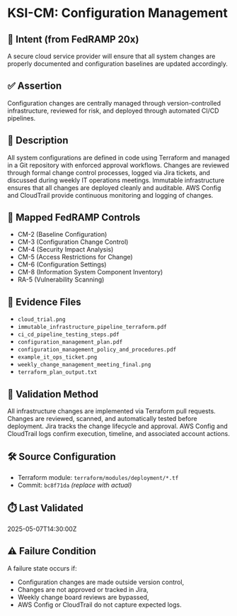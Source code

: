 # KSI-CM: Configuration Management

## 🎯 Intent (from FedRAMP 20x)
A secure cloud service provider will ensure that all system changes are properly documented and configuration baselines are updated accordingly.

## ✅ Assertion
Configuration changes are centrally managed through version-controlled infrastructure, reviewed for risk, and deployed through automated CI/CD pipelines.

## 📘 Description
All system configurations are defined in code using Terraform and managed in a Git repository with enforced approval workflows. Changes are reviewed through formal change control processes, logged via Jira tickets, and discussed during weekly IT operations meetings. Immutable infrastructure ensures that all changes are deployed cleanly and auditable. AWS Config and CloudTrail provide continuous monitoring and logging of changes.

## 🔐 Mapped FedRAMP Controls
- CM-2 (Baseline Configuration)
- CM-3 (Configuration Change Control)
- CM-4 (Security Impact Analysis)
- CM-5 (Access Restrictions for Change)
- CM-6 (Configuration Settings)
- CM-8 (Information System Component Inventory)
- RA-5 (Vulnerability Scanning)

## 📂 Evidence Files
- `cloud_trial.png`
- `immutable_infrastructure_pipeline_terraform.pdf`
- `ci_cd_pipeline_testing_steps.pdf`
- `configuration_management_plan.pdf`
- `configuration_management_policy_and_procedures.pdf`
- `example_it_ops_ticket.png`
- `weekly_change_management_meeting_final.png`
- `terraform_plan_output.txt`

## 🧪 Validation Method
All infrastructure changes are implemented via Terraform pull requests. Changes are reviewed, scanned, and automatically tested before deployment. Jira tracks the change lifecycle and approval. AWS Config and CloudTrail logs confirm execution, timeline, and associated account actions.

## 🛠️ Source Configuration
- Terraform module: `terraform/modules/deployment/*.tf`
- Commit: `bc8f71da` *(replace with actual)*

## ⏱️ Last Validated
2025-05-07T14:30:00Z

## ⚠️ Failure Condition
A failure state occurs if:
- Configuration changes are made outside version control,
- Changes are not approved or tracked in Jira,
- Weekly change board reviews are bypassed,
- AWS Config or CloudTrail do not capture expected logs.
